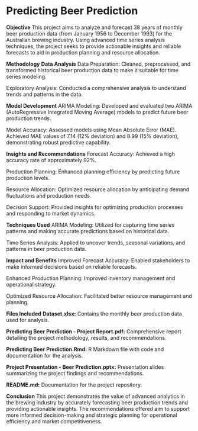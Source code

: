 # Predicting Beer Prediction

**Objective**
This project aims to analyze and forecast 38 years of monthly beer production data (from January 1956 to December 1993) for the Australian brewing industry. Using advanced time series analysis techniques, the project seeks to provide actionable insights and reliable forecasts to aid in production planning and resource allocation.

**Methodology**
**Data Analysis**
Data Preparation: Cleaned, preprocessed, and transformed historical beer production data to make it suitable for time series modeling.

Exploratory Analysis: Conducted a comprehensive analysis to understand trends and patterns in the data.

**Model Development**
ARIMA Modeling: Developed and evaluated two ARIMA (AutoRegressive Integrated Moving Average) models to predict future beer production trends.

Model Accuracy: Assessed models using Mean Absolute Error (MAE). Achieved MAE values of 7.14 (12% deviation) and 8.99 (15% deviation), demonstrating robust predictive capability.

**Insights and Recommendations**
Forecast Accuracy: Achieved a high accuracy rate of approximately 92%.

Production Planning: Enhanced planning efficiency by predicting future production levels.

Resource Allocation: Optimized resource allocation by anticipating demand fluctuations and production needs.

Decision Support: Provided insights for optimizing production processes and responding to market dynamics.

**Techniques Used**
ARIMA Modeling: Utilized for capturing time series patterns and making accurate predictions based on historical data.

Time Series Analysis: Applied to uncover trends, seasonal variations, and patterns in beer production data.

**Impact and Benefits**
Improved Forecast Accuracy: Enabled stakeholders to make informed decisions based on reliable forecasts.

Enhanced Production Planning: Improved inventory management and operational strategy.

Optimized Resource Allocation: Facilitated better resource management and planning.

**Files Included**
**Dataset.xlsx:** Contains the monthly beer production data used for analysis.

**Predicting Beer Prediction - Project Report.pdf:** Comprehensive report detailing the project methodology, results, and recommendations.

**Predicting Beer Prediction.Rmd:** R Markdown file with code and documentation for the analysis.

**Project Presentation - Beer Prediction.pptx:** Presentation slides summarizing the project findings and recommendations.

**README.md:** Documentation for the project repository.

**Conclusion**
This project demonstrates the value of advanced analytics in the brewing industry by accurately forecasting beer production trends and providing actionable insights. The recommendations offered aim to support more informed decision-making and strategic planning for operational efficiency and market competitiveness.

